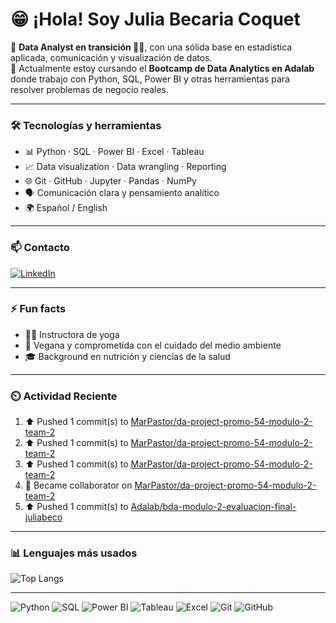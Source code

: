 
# 😁 ¡Hola! Soy Julia Becaria Coquet

🎯 **Data Analyst en transición 🤸‍♀️**, con una sólida base en estadística aplicada, comunicación y visualización de datos.  
🚀 Actualmente estoy cursando el **Bootcamp de Data Analytics en Adalab** donde trabajo con Python, SQL, Power BI y otras herramientas para resolver problemas de negocio reales.

---

### 🛠️ Tecnologías y herramientas

- 📊 Python · SQL · Power BI · Excel · Tableau  
- 📈 Data visualization · Data wrangling · Reporting  
- 🌐 Git · GitHub · Jupyter · Pandas · NumPy  
- 🗣️ Comunicación clara y pensamiento analítico  
- 🌍 Español / English

---

### 📫 Contacto

[![LinkedIn](https://img.shields.io/badge/LinkedIn-Julia%20Becaria%20Coquet-0077B5?style=for-the-badge&logo=linkedin&logoColor=white)](https://www.linkedin.com/in/julia-becaria-coquet/)

---

### ⚡ Fun facts

- 🧘‍♀️ Instructora de yoga
- 🥑 Vegana y comprometida con el cuidado del medio ambiente
- 🎓 Background en nutrición y ciencias de la salud

---
### ⏲️ Actividad Reciente
<!--RECENT_ACTIVITY:start-->
1. ⬆️ Pushed 1 commit(s) to [MarPastor/da-project-promo-54-modulo-2-team-2](https://github.com/MarPastor/da-project-promo-54-modulo-2-team-2)<br>
2. ⬆️ Pushed 1 commit(s) to [MarPastor/da-project-promo-54-modulo-2-team-2](https://github.com/MarPastor/da-project-promo-54-modulo-2-team-2)<br>
3. ⬆️ Pushed 1 commit(s) to [MarPastor/da-project-promo-54-modulo-2-team-2](https://github.com/MarPastor/da-project-promo-54-modulo-2-team-2)<br>
4. 🤝 Became collaborator on [MarPastor/da-project-promo-54-modulo-2-team-2](https://github.com/MarPastor/da-project-promo-54-modulo-2-team-2)<br>
5. ⬆️ Pushed 1 commit(s) to [Adalab/bda-modulo-2-evaluacion-final-juliabeco](https://github.com/Adalab/bda-modulo-2-evaluacion-final-juliabeco)<br>
<!--RECENT_ACTIVITY:end-->
---
### 📊 Lenguajes más usados

![Top Langs](https://github-readme-stats.vercel.app/api/top-langs/?username=juliabeco&layout=compact&theme=default)

<!--
### 📊 GitHub Stats (oculto por ahora)

![Julia's GitHub Stats](https://github-readme-stats.vercel.app/api?username=juliabeco&show_icons=true&theme=default&hide_title=true)
-->
---
<p>
  <img src="https://img.shields.io/badge/Python-3776AB?style=for-the-badge&logo=python&logoColor=white" alt="Python"/>
  <img src="https://img.shields.io/badge/SQL-4479A1?style=for-the-badge&logo=mysql&logoColor=white" alt="SQL"/>
  <img src="https://img.shields.io/badge/Power%20BI-F2C811?style=for-the-badge&logo=powerbi&logoColor=black" alt="Power BI"/>
  <img src="https://img.shields.io/badge/Tableau-E97627?style=for-the-badge&logo=tableau&logoColor=white" alt="Tableau"/>
  <img src="https://img.shields.io/badge/Excel-217346?style=for-the-badge&logo=microsoft-excel&logoColor=white" alt="Excel"/>
  <img src="https://img.shields.io/badge/Git-F05032?style=for-the-badge&logo=git&logoColor=white" alt="Git"/>
  <img src="https://img.shields.io/badge/GitHub-181717?style=for-the-badge&logo=github&logoColor=white" alt="GitHub"/>
</p>

